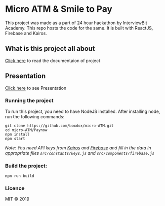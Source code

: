 # Micro ATM & Smile to Pay

This project was made as a part of 24 hour hackathon by InterviewBit Academy. This repo hosts the code for the same. It is built with ReactJS, Firebase and Kairos.

## What is this project all about 
[Click here](https://docs.google.com/document/d/1mXxgxSHYVAGsIiYFxyVNA61DIelp53n9EgfO80uQLoY/edit?usp=sharing) to read the documentaion of project

## Presentation
[Click here](https://docs.google.com/presentation/d/1eHT7-5Xo8L1v47pabZXb8OaT2tJMn3T75LZ8bSQ77S8/edit?usp=sharing) to see Presentation

### Running the project

To run this project, you need to have NodeJS installed. After installing node, run the following commands:
```
git clone https://github.com/boxdox/micro-ATM.git
cd micro-ATM/Paynow   
npm install
npm start
```

_Note: You need API keys from [Kairos](https://www.kairos.com/docs/api/) and [Firebase](https://firebase.google.com/docs/reference/rest/database/) and fill in the data in appropriate files `src/constants/keys.js` and `src/components/firebase.js`_

### Build the project:
```
npm run build
```

### Licence
MIT &copy; 2019
